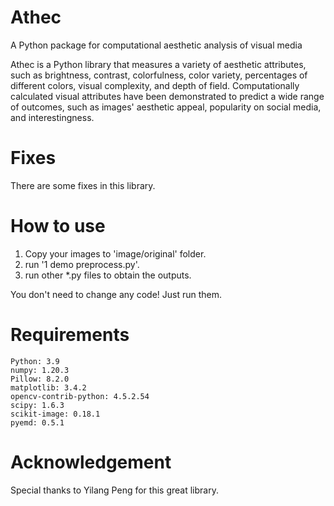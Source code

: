 # Athec

A Python package for computational aesthetic analysis of visual media

Athec is a Python library that measures a variety of aesthetic attributes, such as brightness, contrast, colorfulness, color variety, percentages of different colors, visual complexity, and depth of field. Computationally calculated visual attributes have been demonstrated to predict a wide range of outcomes, such as images' aesthetic appeal, popularity on social media, and interestingness.

# Fixes

There are some fixes in this library.

# How to use

1. Copy your images to 'image/original' folder.
2. run  '1 demo preprocess.py'.
3. run other *.py files to obtain the outputs.

You don't need to change any code! Just run them.

# Requirements


    Python: 3.9
    numpy: 1.20.3
    Pillow: 8.2.0
    matplotlib: 3.4.2
    opencv-contrib-python: 4.5.2.54
    scipy: 1.6.3
    scikit-image: 0.18.1
    pyemd: 0.5.1


# Acknowledgement 

Special thanks to Yilang Peng for this great library.
